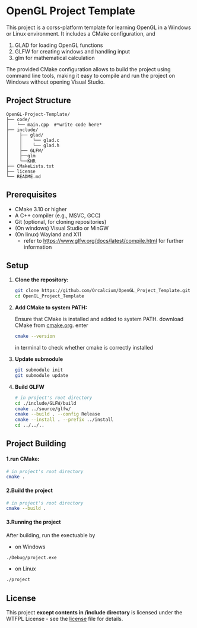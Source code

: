 # OpenGL Project Template

This project is a corss-platform template for learning OpenGL in a Windows or Linux environment. It includes a CMake configuration, and
1. GLAD for loading OpenGL functions
2. GLFW for creating windows and handling input
3. glm for mathematical calculation

The provided CMake configuration allows to build the project using command line tools, making it easy to compile and run the project on Windows without opening Visual Studio.

## Project Structure
```
OpenGL-Project-Template/  
├── code/  
│   └── main.cpp  #*write code here*  
├── include/  
│    ├── glad/  
│    │    └── glad.c  
│    │    └── glad.h  
│    ├── GLFW/
│    ├──glm
│    └──KHR  
├── CMakeLists.txt  
├── license  
└── README.md
```

## Prerequisites

- CMake 3.10 or higher
- A C++ compiler (e.g., MSVC, GCC)
- Git (optional, for cloning repositories)
- (On windows) Visual Studio or MinGW
- (On linux) Wayland and X11
    - refer to https://www.glfw.org/docs/latest/compile.html for further information

## Setup

1. **Clone the repository:**

   ```sh
   git clone https://github.com/Orcalcium/OpenGL_Project_Template.git
   cd OpenGL_Project_Template
   ``` 
2. **Add CMake to system PATH:**

    Ensure that CMake is installed and added to system PATH. download CMake from [cmake.org](https://cmake.org/download/).
    enter
    ```sh
    cmake --version
    ```
    in terminal to check whether cmake is correctly installed
3. **Update submodule**

    ```sh
    git submodule init
    git submodule update
    ```
4. **Build GLFW**
    ```sh
    # in project's root directory
    cd ./include/GLFW/build
    cmake ../source/glfw/
    cmake --build . --config Release
    cmake --install . --prefix ../install
    cd ../../..
    ```
    
## Project Building
#### 1.run CMake:
```sh
# in project's root directory
cmake .
```
#### 2.Build the project
```sh
# in project's root directory
cmake --build .
```
#### 3.Running the project
After building, run the exectuable by
- on Windows
```sh
./Debug/project.exe
```
- on Linux
```sh
./project
```
## License

This project **except contents in /include directory** is licensed under the WTFPL License - see the [license](./license) file for details.